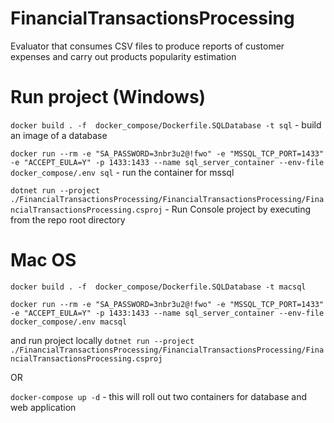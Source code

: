 # FinancialTransactionsProcessing
Evaluator that consumes CSV files to produce reports of customer expenses and carry out products popularity estimation

# Run project (Windows)

`docker build . -f  docker_compose/Dockerfile.SQLDatabase -t sql` - build an image of a database

`docker run --rm -e "SA_PASSWORD=3nbr3u2@!fwo" -e "MSSQL_TCP_PORT=1433" -e "ACCEPT_EULA=Y" -p 1433:1433 --name sql_server_container --env-file docker_compose/.env sql` - run the container for mssql

`dotnet run --project ./FinancialTransactionsProcessing/FinancialTransactionsProcessing/FinancialTransactionsProcessing.csproj` - Run Console project by executing from the repo root directory

# Mac OS

`docker build . -f  docker_compose/Dockerfile.SQLDatabase -t macsql`

`docker run --rm -e "SA_PASSWORD=3nbr3u2@!fwo" -e "MSSQL_TCP_PORT=1433" -e "ACCEPT_EULA=Y" -p 1433:1433 --name sql_server_container --env-file docker_compose/.env macsql` 

and run project locally `dotnet run --project ./FinancialTransactionsProcessing/FinancialTransactionsProcessing/FinancialTransactionsProcessing.csproj`

OR

`docker-compose up -d` - this will roll out two containers for database and web application
